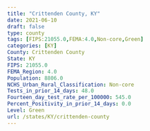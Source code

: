 ```yaml
---
title: "Crittenden County, KY"
date: 2021-06-10
draft: false
type: county
tags: [FIPS:21055.0,FEMA:4.0,Non-core,Green]
categories: [KY]
County: Crittenden County
State: KY
FIPS: 21055.0
FEMA_Region: 4.0
Population: 8806.0
NCHS_Urban_Rural_Classification: Non-core
Tests_in_prior_14_days: 48.0
Fourteen_day_test_rate_per_100000: 545.0
Percent_Positivity_in_prior_14_days: 0.0
Level: Green
url: /states/KY/crittenden-county
---
```



